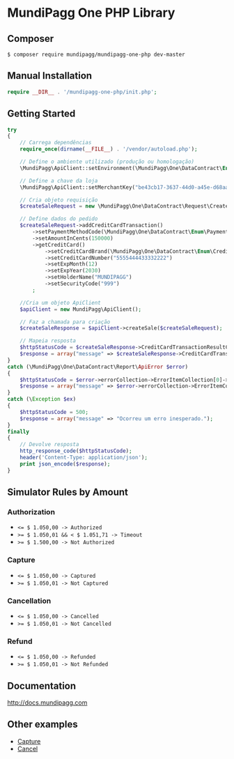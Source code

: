 # MundiPagg One PHP Library

## Composer

    $ composer require mundipagg/mundipagg-one-php dev-master

## Manual Installation

```php
require __DIR__ . '/mundipagg-one-php/init.php';
```

## Getting Started

```php
try
{
    // Carrega dependências
    require_once(dirname(__FILE__) . '/vendor/autoload.php');

    // Define o ambiente utilizado (produção ou homologação)
    \MundiPagg\ApiClient::setEnvironment(\MundiPagg\One\DataContract\Enum\ApiEnvironmentEnum::STAGING);

    // Define a chave da loja
    \MundiPagg\ApiClient::setMerchantKey("be43cb17-3637-44d0-a45e-d68aaee29f47");

    // Cria objeto requisição
    $createSaleRequest = new \MundiPagg\One\DataContract\Request\CreateSaleRequest();

    // Define dados do pedido
    $createSaleRequest->addCreditCardTransaction()
        ->setPaymentMethodCode(\MundiPagg\One\DataContract\Enum\PaymentMethodEnum::SIMULATOR)
        ->setAmountInCents(150000)
        ->getCreditCard()
            ->setCreditCardBrand(\MundiPagg\One\DataContract\Enum\CreditCardBrandEnum::MASTERCARD)
            ->setCreditCardNumber("5555444433332222")
            ->setExpMonth(12)
            ->setExpYear(2030)
            ->setHolderName("MUNDIPAGG")
            ->setSecurityCode("999")
        ;

    //Cria um objeto ApiClient
    $apiClient = new MundiPagg\ApiClient();

    // Faz a chamada para criação
    $createSaleResponse = $apiClient->createSale($createSaleRequest);

    // Mapeia resposta
    $httpStatusCode = $createSaleResponse->CreditCardTransactionResultCollection[0]->Success ? 201 : 401;
    $response = array("message" => $createSaleResponse->CreditCardTransactionResultCollection[0]->AcquirerMessage);
}
catch (\MundiPagg\One\DataContract\Report\ApiError $error)
{
    $httpStatusCode = $error->errorCollection->ErrorItemCollection[0]->ErrorCode;
    $response = array("message" => $error->errorCollection->ErrorItemCollection[0]->Description);
}
catch (\Exception $ex)
{
    $httpStatusCode = 500;
    $response = array("message" => "Ocorreu um erro inesperado.");
}
finally
{
    // Devolve resposta
    http_response_code($httpStatusCode);
    header('Content-Type: application/json');
    print json_encode($response);
}
```

## Simulator Rules by Amount

### Authorization

* `<= $ 1.050,00 -> Authorized`
* `>= $ 1.050,01 && < $ 1.051,71 -> Timeout`
* `>= $ 1.500,00 -> Not Authorized`
 
### Capture

* `<= $ 1.050,00 -> Captured`
* `>= $ 1.050,01 -> Not Captured`
 
### Cancellation

* `<= $ 1.050,00 -> Cancelled`
* `>= $ 1.050,01 -> Not Cancelled`
 
### Refund
* `<= $ 1.050,00 -> Refunded`
* `>= $ 1.050,01 -> Not Refunded`

## Documentation

  http://docs.mundipagg.com
  
## Other examples

* [Capture](https://github.com/mundipagg/mundipagg-one-php/wiki/Capture-method)
* [Cancel](https://github.com/mundipagg/mundipagg-one-php/wiki/Cancel-method)
